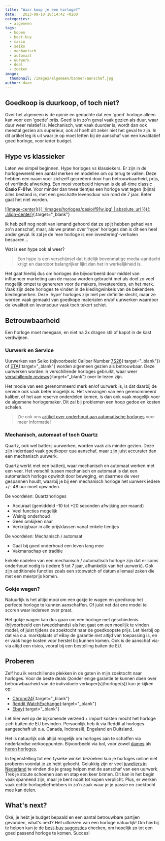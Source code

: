 ```yaml
---
title: "Waar koop je een horloge?"
date:   2023-08-10 18:14:42 +0200
categories:
  - algemeen
tags:
  - kopen
  - best-buy
  - casio
  - seiko
  - mechanisch
  - automaat
  - uurwerk
  - deal
  - zoeken
image: 
  thumbnail: /images/algemeen/banner/aanschaf.jpg
author: daan
---
```

## Goedkoop is duurkoop, of toch niet?
Over het algemeen is de opinie en gedachte dat een 'goed' horloge alleen kan voor een 'goede' prijs. Goed is in zo'n geval vaak gezien als duur, waar duur weer relatief is. Mechanisch, wat vaak duurder is, wordt dan ook meestal gezien als superieur, ook al hoeft dit zeker niet het geval te zijn. In dit artikel leg ik uit waar je op moet letten bij de aanschaf van een kwalitatief goed horloge, voor ieder budget.

## Hype vs klassieker


Laten we simpel beginnen. Hype horloges vs klassiekers. Er zijn in de horlogewereld een aantal merken en modellen om op terug te vallen. Deze hebben een naam voor zichzelf gecreëerd door hun betrouwbaarheid, prijs, of verfijnde afwerking. Een mooi voorbeeld hiervan is de all-time classic **Casio F-91w**. Voor minder dan twee tientjes een horloge wat tegen (bijna) alles bestand is, met een geschatte levensduur van rond de 7 jaar. Beter gaat het niet worden. 

[![image-center]({{ '/images/horloges/casio/f91w.jpg' | absolute_url }}){: .align-center}](https://www.casio.com/nl/watches/casio/product.F-91W-1){:target="_blank"}

Ik heb zelf nog nooit van iemand gehoord dat ze spijt hebben gehad van zo'n aanschaf, maar, als we praten over 'hype' horloges dan is dit een heel ander geval. Ik zal je de 'een horloge is een investering'-verhalen besparen...

Wat is een hype ook al weer?
> Een hype is een verschijnsel dat tijdelijk bovenmatige media-aandacht krijgt en daardoor belangrijker lijkt dan het in werkelijkheid is.

<center><script type="text/javascript">var bol_sitebar_v2={"id":"bol_1698508086781", "baseUrl":"partner.bol.com","productId":"9200000129985624","familyId":"9200000129985624","siteId":"1321762","target":true,"rating":true,"price":true,"deliveryDescription":true,"button":true,"linkName":"Casio%20Collection%20Men%20F-91W-1Yef%20Heren%20Horloge%20...","linkSubId":""};</script><script type="text/javascript" src="https://partner.bol.com/promotion/static/js/partnerProductlinkV2.js" id="bol_1698508086781"></script></center>

Het gaat hierbij dus om horloges die bijvoorbeeld door middel van influencer marketing aan de massa worden gebracht met als doel zo veel mogelijk omzet te genereren voor de makers, investeerders, en het merk. Vaak zijn deze horloges te vinden in de kledingwinkels van de bekendere kledingmerken. 
Deze 'hype' horloges zijn niet per definitie slecht, maar ze worden vaak gemaakt van goedkope materialen en/of uurwerken waardoor de kwaliteit en levensduur vaak toch tekort schiet.

## Betrouwbaarheid
Een horloge moet meegaan, en niet na 2x dragen stil of kapot in de kast verdwijnen.

### Uurwerk en Service
Uurwerken van Seiko (bijvoorbeeld Caliber Number [7S26](https://calibercorner.com/seiko-caliber-7s26/){:target="_blank"}) of [ETA](https://calibercorner.com/tag/eta/){:target="_blank"} worden algemeen gezien als betrouwbaar. Deze uurwerken worden in verschillende horloges gebruikt, waar weer [verschillende reviews](https://calibercorner.com){:target="_blank"} over te lezen zijn. 

Het mooie van een gerenommeerd merk en/of uurwerk is, is dat daarbij de service ook vaak beter mogelijk is. Het vervangen van een gerenommeerd kaliber, of het aan reserve onderdelen komen, is dan ook vaak mogelijk voor de algemene horlogemaker. Dit zal bij problemen een hoop gedoe en kosten schelen.

> Zie ook ons [artikel over onderhoud aan automatische horloges](/algemeen/onderhoud-automatisch-horloge) voor meer informatie!

### Mechanisch, automaat of toch Quartz
Quartz, ook wel batterij uurwerken, worden vaak als minder gezien. Deze zijn inderdaad vaak goedkoper qua aanschaf, maar zijn juist accurater dan een mechanisch uurwerk. 

Quartz werkt met een batterij, waar mechanisch en automaat werken met een veer. Het verschil tussen mechanisch en automaat is dat een automatisch horloge opwindt door beweging, en daarmee de veer gespannen houdt, waarbij je bij een mechanisch horloge het uurwerk iedere +/- 48 uur moet opwinden.

De voordelen: Quartzhorloges
- Accuraat (gemiddeld -10 tot +20 seconden afwijking per maand)
- Veel functies mogelijk
- Weinig onderhoud
- Geen omkijken naar
- Verkrijgbaar in alle prijsklassen vanaf enkele tientjes	

De voordelen: Mechanisch / automaat
- Gaat bij goed onderhoud een leven lang mee
- Vakmanschap en traditie

Enkele nadelen van een mechanisch / automatisch horloge zijn dat er soms onderhoud nodig is (iedere 5 tot 7 jaar, afhankelijk van het uurwerk). Ook zijn additionele functies zoals een stopwatch of datum allemaal zaken die met een meerprijs komen.

### Gokje wagen?
Natuurlijk is het altijd mooi om een gokje te wagen en goedkoop het perfecte horloge te kunnen aanschaffen. Of juist net dat ene model te scoren waar iedereen over praat. 

Het gokje wagen kan dus gaan om een horloge met geschiedenis (bijvoorbeeld een tweedehands) als het gaat om een moeilijk te vinden model, of juist tijdens de zoektocht naar de goedkoopste prijs. Let hierbij op dat via o.a. marktplaats of eBay de garantie niet altijd van toepassing is, en er vaak hoge kosten voor herstel bij kunnen komen. Ook is de aanschaf via-via altijd een risico, vooral bij een bestelling buiten de EU.

## Proberen
Zelf hou ik verschillende plekken in de gaten in mijn zoektocht naar horloges. Voor de beste deals (zonder enige garantie te kunnen doen over betrouwbaarheid van de individuele verkoper(s)/horloge(s)) kun je kijken op:

* [Chrono24](https://www.chrono24.nl/){:target="_blank"}
* [Reddit WatchExchange](https://reddit.com/r/watchexchange){:target="_blank"}
* [Ebay](https://ebay.nl){:target="_blank"}

Let hier wel op de bijkomende verzend + import kosten mocht het horloge zich buiten de EU bevinden. Persoonlijk heb ik via Reddit al horloges aangeschaft uit o.a. Canada, Indonesië, Engeland en Duitsland.

Het is natuurlijk ook altijd mogelijk om horloges aan te schaffen via nederlandse verkooppunten. Bijvoorbeeld via bol, voor zowel <a href="https://partner.bol.com/click/click?p=2&t=url&s=1321762&f=TXL&url=https%3A%2F%2Fwww.bol.com%2Fnl%2Fnl%2Fl%2Fdames-horloges%2F46925%2F&name=Dames%20horloge%20kopen%3F%20Kijk%20snel!">dames</a> als <a href="https://partner.bol.com/click/click?p=2&t=url&s=1321762&f=TXL&url=https%3A%2F%2Fwww.bol.com%2Fnl%2Fnl%2Fl%2Fhorloges-heren%2F47156%2F&name=Horloge%20heren%20kopen%3F%20Kijk%20snel!">heren horloges</a>.

In tegenstelling tot een fysieke winkel bezoeken kun je horloges online niet proberen voordat je ze hebt gekocht. Gelukkig zijn er veel [juweliers in Nederland](/algemeen/grijze-dealers) te vinden die je graag helpen met de aanschaf van een uurwerk. Trek je stoute schoenen aan en stap een keer binnen. Dit kan in het begin vaak spannend zijn, maar je bent nooit tot kopen verplicht. Plus, er werken vaak echte horlogeliefhebbers in zo'n zaak waar je je passie en zoektocht mee kan delen.

## What's next?
Oké, je hebt je budget bepaald en een aantal betrouwbare partijen gevonden, what's next? Het uitkiezen van een horloge natuurlijk! Om hierbij te helpen kun je de [best-buy suggesties](/best-buy) checken, om hopelijk zo tot een goed passend horloge te komen. Succes!
